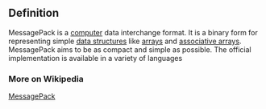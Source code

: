 ## Definition
MessagePack is a [computer](https://en.wikipedia.org/wiki/Computer) data interchange format. It is a binary form for representing simple [data structures](https://en.wikipedia.org/wiki/Data_structure) like [arrays](https://en.wikipedia.org/wiki/Array_data_structure) and [associative arrays](https://en.wikipedia.org/wiki/Associative_array). MessagePack aims to be as compact and simple as possible. The official implementation is available in a variety of languages

### More on Wikipedia
[MessagePack](https://en.wikipedia.org/wiki/MessagePack)
